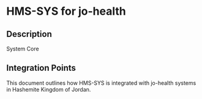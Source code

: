 # HMS-SYS for jo-health

## Description

System Core

## Integration Points

This document outlines how HMS-SYS is integrated with jo-health systems in Hashemite Kingdom of Jordan.
